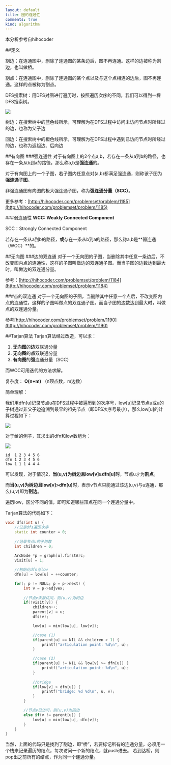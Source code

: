 ```yaml
---
layout: default
title: 图的连通性
comments: true
kind: algorithm
---
```

本分析参考自hihocoder

##定义

割边：在连通图中，删除了连通图的某条边后，图不再连通。这样的边被称为割边，也叫做桥。

割点：在连通图中，删除了连通图的某个点以及与这个点相连的边后，图不再连通。这样的点被称为割点。

DFS搜索树：用DFS对图进行遍历时，按照遍历次序的不同，我们可以得到一棵DFS搜索树。

![](http://media.hihocoder.com/problem_images/20150627/14353909466118.png)

树边：在搜索树中的蓝色线所示，可理解为在DFS过程中访问未访问节点时所经过的边，也称为父子边

回边：在搜索树中的橙色线所示，可理解为在DFS过程中遇到已访问节点时所经过的边，也称为返祖边、后向边

##有向图
###强连通性
对于有向图上的2个点a,b，若存在一条从a到b的路径，也存在一条从b到a的路径，那么称a,b是**强连通**的。

对于有向图上的一个子图，若子图内任意点对(a,b)都满足强连通，则称该子图为**强连通子图**。

非强连通图有向图的极大强连通子图，称为**强连通分量（SCC）**。

更多参考：[http://hihocoder.com/problemset/problem/1185](http://hihocoder.com/problemset/problem/1185)

###弱连通性
**WCC: Weakly Connected Component**

SCC：Strongly Connected Component

若存在一条从a到b的路径，**或**存在一条从b到a的路径，那么称a,b是**弱连通（WCC）**的。


##无向图
###边的双连通
对于一个无向图的子图，当删除其中任意一条边后，不改变图内点的连通性，这样的子图叫做边的双连通子图。而当子图的边数达到最大时，叫做边的双连通分量。

参考：[http://hihocoder.com/problemset/problem/1184](http://hihocoder.com/problemset/problem/1184)


###点的双连通
对于一个无向图的子图，当删除其中任意一个点后，不改变图内点的连通性，这样的子图叫做点的双连通子图。而当子图的边数达到最大时，叫做点的双连通分量。

参考[http://hihocoder.com/problemset/problem/1190](http://hihocoder.com/problemset/problem/1190)

##Tarjan算法
Tarjan算法经过改造，可以求：
 1. **无向图**的**边**双联通分量
 2. **无向图**的**点**双联通分量
 3. **有向图**的**强**连通分量（SCC）

而WCC可用迭代的方法求解。

复杂度：
**O(n+m)**     （n顶点数，m边数）

简单理解：

我们用dfn[u]记录节点u在DFS过程中被遍历到的次序号，low[u]记录节点u或u的子树通过非父子边追溯到最早的祖先节点（即DFS次序号最小），那么low[u]的计算过程如下：

![](http://media.hihocoder.com/problem_images/20150627/week52_5.png)

对于给的例子，其求出的dfn和low数组为：

![](http://media.hihocoder.com/problem_images/20150627/14353909466118.png)

```
id  1 2 3 4 5 6
dfn 1 2 3 4 5 6
low 1 1 1 4 4 4
```

可以发现，对于情况2，**当(u,v)为树边且low[v]≥dfn[u]时**，节点u才为**割点**。

而**当(u,v)为树边且low[v]>dfn[u]时**，表示v节点只能通过该边(u,v)与u连通，那么(u,v)即为**割边**。

遍历low，区分不同的值，即可知道哪些顶点在同一个连通分量中。

Tarjan算法的代码如下：


```c++
void dfs(int u) {
	//记录dfs遍历次序
	static int counter = 0;	
	
	//记录节点u的子树数
	int children = 0;
	
	ArcNode *p = graph[u].firstArc;
	visit[u] = 1;

	//初始化dfn与low
	dfn[u] = low[u] = ++counter;

	for(; p != NULL; p = p->next) {
		int v = p->adjvex;
		
		//节点v未被访问，则(u,v)为树边
		if(!visit[v]) {
			children++;
			parent[v] = u;
			dfs(v);

			low[u] = min(low[u], low[v]);

			//case (1)
			if(parent[u] == NIL && children > 1) {
				printf("articulation point: %d\n", u);
			}

			//case (2)
			if(parent[u] != NIL && low[v] >= dfn[u]) {
				printf("articulation point: %d\n", u);
			}
			
			//bridge
			if(low[v] > dfn[u]) {
				printf("bridge: %d %d\n", u, v);
			}
		}

		//节点v已访问，则(u,v)为回边
		else if(v != parent[u]) {
			low[u] = min(low[u], dfn[v]);
		}
	}
}

```
当然，上面的代码只是找到了割边，即“桥”，若要标记所有的连通分量，必须用一个栈来记录遍历的结点，每次访问一个新的结点，就push进去。
若到达桥，则pop出之前所有的结点，作为同一个连通分量。		



